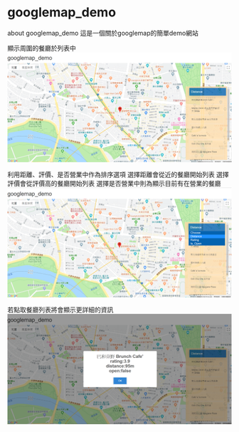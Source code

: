 # googlemap_demo
about googlemap_demo
這是一個關於googlemap的簡單demo網站

顯示周圍的餐廳於列表中
![image](https://github.com/ruby840124/googlemap_demo/blob/master/demo_1.PNG)

利用距離、評價、是否營業中作為排序選項
選擇距離會從近的餐廳開始列表
選擇評價會從評價高的餐廳開始列表
選擇是否營業中則為顯示目前有在營業的餐廳
![image](https://github.com/ruby840124/googlemap_demo/blob/master/demo_2.PNG)

若點取餐廳列表將會顯示更詳細的資訊
![image](https://github.com/ruby840124/googlemap_demo/blob/master/demo_3.PNG)
